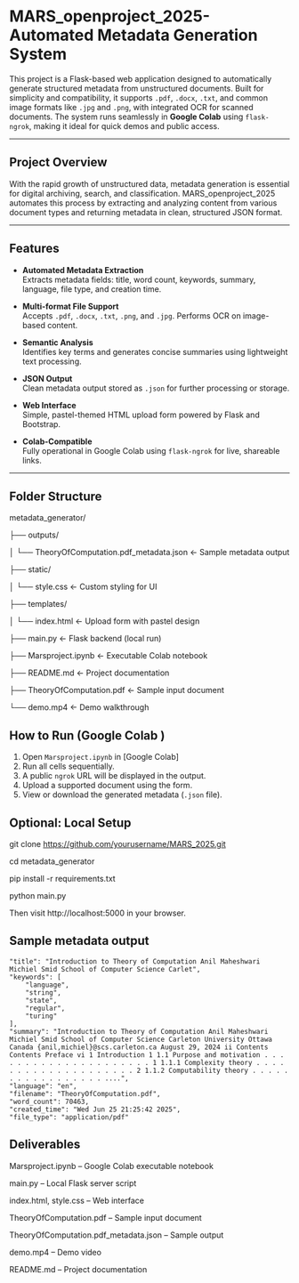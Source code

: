 # MARS_openproject_2025-Automated Metadata Generation System

This project is a Flask-based web application designed to automatically generate structured metadata from unstructured documents. Built for simplicity and compatibility, it supports `.pdf`, `.docx`, `.txt`, and common image formats like `.jpg` and `.png`, with integrated OCR for scanned documents. The system runs seamlessly in **Google Colab** using `flask-ngrok`, making it ideal for quick demos and public access.

---

##  Project Overview

With the rapid growth of unstructured data, metadata generation is essential for digital archiving, search, and classification. MARS_openproject_2025 automates this process by extracting and analyzing content from various document types and returning metadata in clean, structured JSON format.

---

##  Features

- **Automated Metadata Extraction**  
  Extracts metadata fields: title, word count, keywords, summary, language, file type, and creation time.

- **Multi-format File Support**  
  Accepts `.pdf`, `.docx`, `.txt`, `.png`, and `.jpg`. Performs OCR on image-based content.

- **Semantic Analysis**  
  Identifies key terms and generates concise summaries using lightweight text processing.

- **JSON Output**  
  Clean metadata output stored as `.json` for further processing or storage.

- **Web Interface**  
  Simple, pastel-themed HTML upload form powered by Flask and Bootstrap.

- **Colab-Compatible**  
  Fully operational in Google Colab using `flask-ngrok` for live, shareable links.


---

##  Folder Structure
metadata_generator/

├── outputs/

│   └── TheoryOfComputation.pdf_metadata.json   ← Sample metadata output

├── static/

│   └── style.css                               ← Custom styling for UI

├── templates/

│   └── index.html                              ← Upload form with pastel design

├── main.py                                     ← Flask backend (local run)

├── Marsproject.ipynb                           ← Executable Colab notebook

├── README.md                                   ← Project documentation

├── TheoryOfComputation.pdf                     ← Sample input document

└── demo.mp4                                     ← Demo walkthrough

##  How to Run (Google Colab )

1. Open `Marsproject.ipynb` in [Google Colab]
2. Run all cells sequentially.
3. A public `ngrok` URL will be displayed in the output.
4. Upload a supported document using the form.
5. View or download the generated metadata (`.json` file).

 ## Optional: Local Setup



git clone https://github.com/yourusername/MARS_2025.git

cd metadata_generator

pip install -r requirements.txt

python main.py

Then visit http://localhost:5000 in your browser.


## Sample metadata output

    "title": "Introduction to Theory of Computation Anil Maheshwari Michiel Smid School of Computer Science Carlet",
    "keywords": [
        "language",
        "string",
        "state",
        "regular",
        "turing"
    ],
    "summary": "Introduction to Theory of Computation Anil Maheshwari Michiel Smid School of Computer Science Carleton University Ottawa Canada {anil,michiel}@scs.carleton.ca August 29, 2024 ii Contents Contents Preface vi 1 Introduction 1 1.1 Purpose and motivation . . . . . . . . . . . . . . . . . . . . . 1 1.1.1 Complexity theory . . . . . . . . . . . . . . . . . . . . 2 1.1.2 Computability theory . . . . . . . . . . . . . . . . . ....",
    "language": "en",
    "filename": "TheoryOfComputation.pdf",
    "word_count": 70463,
    "created_time": "Wed Jun 25 21:25:42 2025",
    "file_type": "application/pdf"
## Deliverables
Marsproject.ipynb – Google Colab executable notebook

main.py – Local Flask server script

index.html, style.css – Web interface

TheoryOfComputation.pdf – Sample input document

TheoryOfComputation.pdf_metadata.json – Sample output

demo.mp4 – Demo video

README.md – Project documentation   
